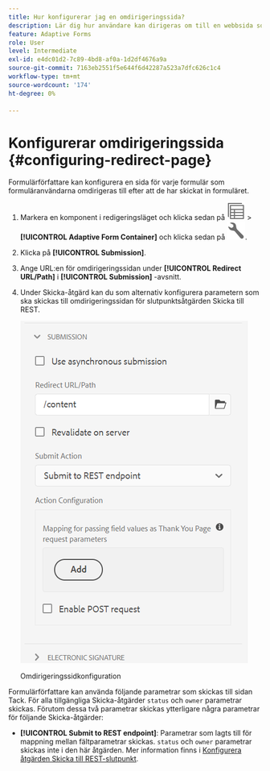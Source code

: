 ```yaml
---
title: Hur konfigurerar jag en omdirigeringssida?
description: Lär dig hur användare kan dirigeras om till en webbsida som formulärförfattare kan konfigurera när de skapar formuläret.
feature: Adaptive Forms
role: User
level: Intermediate
exl-id: e4dc01d2-7c89-4bd8-af0a-1d2df4676a9a
source-git-commit: 7163eb2551f5e644f6d42287a523a7dfc626c1c4
workflow-type: tm+mt
source-wordcount: '174'
ht-degree: 0%

---
```


# Konfigurerar omdirigeringssida {#configuring-redirect-page}

Formulärförfattare kan konfigurera en sida för varje formulär som formuläranvändarna omdirigeras till efter att de har skickat in formuläret.

1. Markera en komponent i redigeringsläget och klicka sedan på ![fältnivå](assets/select_parent_icon.svg) > **[!UICONTROL Adaptive Form Container]** och klicka sedan på ![cmppr](assets/configure-icon.svg).

1. Klicka på **[!UICONTROL Submission]**.

1. Ange URL:en för omdirigeringssidan under **[!UICONTROL Redirect URL/Path]** i **[!UICONTROL Submission]** -avsnitt.
1. Under Skicka-åtgärd kan du som alternativ konfigurera parametern som ska skickas till omdirigeringssidan för slutpunktsåtgärden Skicka till REST.

   ![Omdirigeringssidkonfiguration](assets/redirect-url.png)

   Omdirigeringssidkonfiguration

Formulärförfattare kan använda följande parametrar som skickas till sidan Tack. För alla tillgängliga Skicka-åtgärder `status` och `owner` parametrar skickas. Förutom dessa två parametrar skickas ytterligare några parametrar för följande Skicka-åtgärder:

* **[!UICONTROL Submit to REST endpoint]**: Parametrar som lagts till för mappning mellan fältparametrar skickas. `status` och `owner` parametrar skickas inte i den här åtgärden. Mer information finns i [Konfigurera åtgärden Skicka till REST-slutpunkt](configuring-submit-actions.md).
